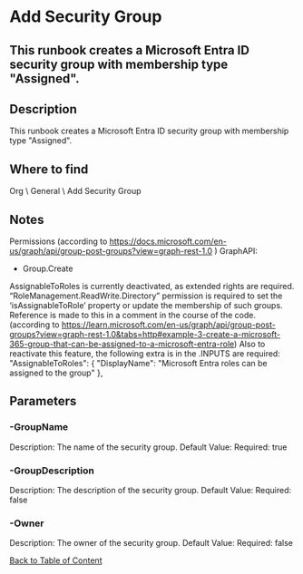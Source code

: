 # Add Security Group

## This runbook creates a Microsoft Entra ID security group with membership type "Assigned".

## Description
This runbook creates a Microsoft Entra ID security group with membership type "Assigned".

## Where to find
Org \ General \ Add Security Group

## Notes
Permissions (according to https://docs.microsoft.com/en-us/graph/api/group-post-groups?view=graph-rest-1.0 )
GraphAPI: 
- Group.Create 

AssignableToRoles is currently deactivated, as extended rights are required. 
“RoleManagement.ReadWrite.Directory” permission is required to set the ‘isAssignableToRole’ property or update the membership of such groups. 
Reference is made to this in a comment in the course of the code.
(according to https://learn.microsoft.com/en-us/graph/api/group-post-groups?view=graph-rest-1.0&tabs=http#example-3-create-a-microsoft-365-group-that-can-be-assigned-to-a-microsoft-entra-role)
Also to reactivate this feature, the following extra is in the .INPUTS are required:
"AssignableToRoles": {
    "DisplayName":  "Microsoft Entra roles can be assigned to the group"
},

## Parameters
### -GroupName
Description: The name of the security group.
Default Value: 
Required: true

### -GroupDescription
Description: The description of the security group.
Default Value: 
Required: false

### -Owner
Description: The owner of the security group.
Default Value: 
Required: false


[Back to Table of Content](../../../README.md)

